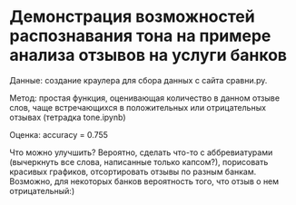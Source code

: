 # Демонстрация возможностей распознавания тона на примере анализа отзывов на услуги банков

Данные: создание краулера для сбора данных с сайта сравни.ру.

Метод: простая функция, оценивающая количество в данном отзыве слов, чаще встречающихся в положительных или отрицательных отзывах (тетрадка tone.ipynb)

Оценка: accuracy = 0.755

Что можно улучшить? Вероятно, сделать что-то с аббревиатурами (вычеркнуть все слова, написанные только капсом?), порисовать красивых графиков, отсортировать отзывы по разным банкам. Возможно, для некоторых банков вероятность того, что отзыв о нем отрицательный:)
